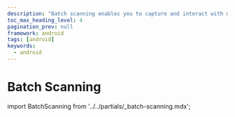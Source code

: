 ```yaml
---
description: "Batch scanning enables you to capture and interact with multiple barcodes simultaneously, making it ideal for inventory management, retail, and logistics applications."
toc_max_heading_level: 4
pagination_prev: null
framework: android
tags: [android]
keywords:
  - android
---
```


# Batch Scanning

import BatchScanning from '../../partials/_batch-scanning.mdx';

<BatchScanning/>